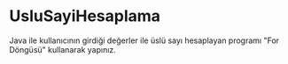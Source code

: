 # UsluSayiHesaplama

Java ile kullanıcının girdiği değerler ile üslü sayı hesaplayan programı "For Döngüsü" kullanarak yapınız.
